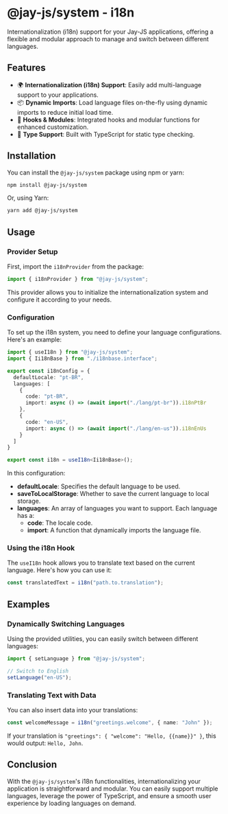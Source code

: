 # @jay-js/system - i18n

Internationalization (i18n) support for your Jay-JS applications, offering a flexible and modular approach to manage and switch between different languages.

## Features

- 🌍 **Internationalization (i18n) Support**: Easily add multi-language support to your applications.
- 📦 **Dynamic Imports**: Load language files on-the-fly using dynamic imports to reduce initial load time.
- 🔌 **Hooks & Modules**: Integrated hooks and modular functions for enhanced customization.
- 🚀 **Type Support**: Built with TypeScript for static type checking.

## Installation

You can install the `@jay-js/system` package using npm or yarn:

```bash
npm install @jay-js/system
```

Or, using Yarn:

```bash
yarn add @jay-js/system
```

## Usage

### Provider Setup

First, import the `i18nProvider` from the package:

```typescript
import { i18nProvider } from "@jay-js/system";
```

This provider allows you to initialize the internationalization system and configure it according to your needs.

### Configuration

To set up the i18n system, you need to define your language configurations. Here's an example:

```typescript
import { useI18n } from "@jay-js/system";
import { Ii18nBase } from "./i18nbase.interface";

export const i18nConfig = {
  defaultLocale: "pt-BR",
  languages: [
    {
      code: "pt-BR",
      import: async () => (await import("./lang/pt-br")).i18nPtBr
    },
    {
      code: "en-US",
      import: async () => (await import("./lang/en-us")).i18nEnUs
    }
  ]
}

export const i18n = useI18n<Ii18nBase>();
```

In this configuration:

- **defaultLocale**: Specifies the default language to be used.
- **saveToLocalStorage**: Whether to save the current language to local storage.
- **languages**: An array of languages you want to support. Each language has a:
  - **code**: The locale code.
  - **import**: A function that dynamically imports the language file.

### Using the i18n Hook

The `useI18n` hook allows you to translate text based on the current language. Here's how you can use it:

```typescript
const translatedText = i18n("path.to.translation");
```

## Examples

### Dynamically Switching Languages

Using the provided utilities, you can easily switch between different languages:

```typescript
import { setLanguage } from "@jay-js/system";

// Switch to English
setLanguage("en-US");
```

### Translating Text with Data

You can also insert data into your translations:

```typescript
const welcomeMessage = i18n("greetings.welcome", { name: "John" });
```

If your translation is `"greetings": { "welcome": "Hello, {{name}}" }`, this would output: `Hello, John`.

## Conclusion

With the `@jay-js/system`'s i18n functionalities, internationalizing your application is straightforward and modular. You can easily support multiple languages, leverage the power of TypeScript, and ensure a smooth user experience by loading languages on demand.
